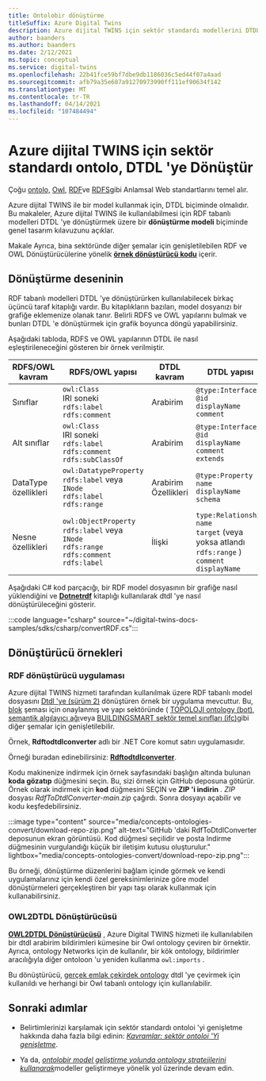 ```yaml
---
title: Ontolobir dönüştürme
titleSuffix: Azure Digital Twins
description: Azure dijital TWINS için sektör standardı modellerini DTDL 'ye dönüştürme sürecini anlayın
author: baanders
ms.author: baanders
ms.date: 2/12/2021
ms.topic: conceptual
ms.service: digital-twins
ms.openlocfilehash: 22b41fce59bf7dbe9db1186036c5ed44f07a4aad
ms.sourcegitcommit: afb79a35e687a91270973990ff111ef90634f142
ms.translationtype: MT
ms.contentlocale: tr-TR
ms.lasthandoff: 04/14/2021
ms.locfileid: "107484494"
---
```

# <a name="convert-industry-standard-ontologies-to-dtdl-for-azure-digital-twins"></a>Azure dijital TWINS için sektör standardı ontolo, DTDL 'ye Dönüştür

Çoğu [ontolo,](concepts-ontologies.md) [Owl](https://www.w3.org/OWL/), [RDF](https://www.w3.org/2001/sw/wiki/RDF)ve [RDFS](https://www.w3.org/2001/sw/wiki/RDFS)gibi Anlamsal Web standartlarını temel alır. 

Azure dijital TWINS ile bir model kullanmak için, DTDL biçiminde olmalıdır. Bu makaleler, Azure dijital TWINS ile kullanılabilmesi için RDF tabanlı modelleri DTDL 'ye dönüştürmek üzere bir **dönüştürme modeli** biçiminde genel tasarım kılavuzunu açıklar. 

Makale Ayrıca, bina sektöründe diğer şemalar için genişletilebilen RDF ve OWL Dönüştürücülerine yönelik [**örnek dönüştürücü kodu**](#converter-samples) içerir.

## <a name="conversion-pattern"></a>Dönüştürme deseninin

RDF tabanlı modelleri DTDL 'ye dönüştürürken kullanılabilecek birkaç üçüncü taraf kitaplığı vardır. Bu kitaplıkların bazıları, model dosyanızı bir grafiğe eklemenize olanak tanır. Belirli RDFS ve OWL yapılarını bulmak ve bunları DTDL 'e dönüştürmek için grafik boyunca döngü yapabilirsiniz.   

Aşağıdaki tabloda, RDFS ve OWL yapılarının DTDL ile nasıl eşleştirileneceğini gösteren bir örnek verilmiştir. 

| RDFS/OWL kavram | RDFS/OWL yapısı | DTDL kavram | DTDL yapısı |
| --- | --- | --- | --- |
| Sınıflar | `owl:Class`<br>IRI soneki<br>``rdfs:label``<br>``rdfs:comment`` | Arabirim | `@type:Interface`<br>`@id`<br>`displayName`<br>`comment` 
| Alt sınıflar | `owl:Class`<br>IRI soneki<br>`rdfs:label`<br>`rdfs:comment`<br>`rdfs:subClassOf` | Arabirim | `@type:Interface`<br>`@id`<br>`displayName`<br>`comment`<br>`extends` 
| DataType özellikleri | `owl:DatatypeProperty`<br>`rdfs:label` veya `INode`<br>`rdfs:label`<br>`rdfs:range` | Arabirim Özellikleri | `@type:Property`<br>`name`<br>`displayName`<br>`schema` 
| Nesne özellikleri | `owl:ObjectProperty`<br>`rdfs:label` veya `INode`<br>`rdfs:range`<br>`rdfs:comment`<br>`rdfs:label` | İlişki | `type:Relationship`<br>`name`<br>`target` (veya yoksa atlandı `rdfs:range` )<br>`comment`<br>`displayName`<br>

Aşağıdaki C# kod parçacığı, bir RDF model dosyasının bir grafiğe nasıl yüklendiğini ve [**Dotnetrdf**](https://www.dotnetrdf.org/) kitaplığı kullanılarak dtdl 'ye nasıl dönüştürüleceğini gösterir. 

:::code language="csharp" source="~/digital-twins-docs-samples/sdks/csharp/convertRDF.cs":::

## <a name="converter-samples"></a>Dönüştürücü örnekleri

### <a name="rdf-converter-application"></a>RDF dönüştürücü uygulaması 

Azure dijital TWINS hizmeti tarafından kullanılmak üzere RDF tabanlı model dosyasını [Dtdl 'ye (sürüm 2)](https://github.com/Azure/opendigitaltwins-dtdl/blob/master/DTDL/v2/dtdlv2.md) dönüştüren örnek bir uygulama mevcuttur. Bu, [blok](https://brickschema.org/ontology/) şeması için onaylanmış ve yapı sektöründe ( [TOPOLOJI ontology (bot)](https://w3c-lbd-cg.github.io/bot/), [semantik algılayıcı ağı](https://www.w3.org/TR/vocab-ssn/)veya [BUILDINGSMART sektör temel sınıfları (ifc)](https://technical.buildingsmart.org/standards/ifc/ifc-schema-specifications/)gibi diğer şemalar için genişletilebilir.

Örnek, **Rdftodtdlconverter** adlı bir .NET Core komut satırı uygulamasıdır.

Örneği buradan edinebilirsiniz: [**Rdftodtdlconverter**](/samples/azure-samples/rdftodtdlconverter/digital-twins-model-conversion-samples/). 

Kodu makinenize indirmek için örnek sayfasındaki başlığın altında bulunan **koda gözatıp** düğmesini seçin. Bu, sizi örnek için GitHub deposuna götürür. Örnek olarak indirmek için **kod** düğmesini SEÇIN ve **ZIP 'i indirin** *. ZIP* dosyası *RdfToDtdlConverter-main.zip* çağırdı. Sonra dosyayı açabilir ve kodu keşfedebilirsiniz.

:::image type="content" source="media/concepts-ontologies-convert/download-repo-zip.png" alt-text="GitHub 'daki RdfToDtdlConverter deposunun ekran görüntüsü. Kod düğmesi seçilidir ve posta Indirme düğmesinin vurgulandığı küçük bir iletişim kutusu oluşturulur." lightbox="media/concepts-ontologies-convert/download-repo-zip.png":::

Bu örneği, dönüştürme düzenlerini bağlam içinde görmek ve kendi uygulamalarınız için kendi özel gereksinimlerinize göre model dönüştürmeleri gerçekleştiren bir yapı taşı olarak kullanmak için kullanabilirsiniz.

### <a name="owl2dtdl-converter"></a>OWL2DTDL Dönüştürücüsü 

[**OWL2DTDL Dönüştürücüsü**](https://github.com/Azure/opendigitaltwins-building-tools/tree/master/OWL2DTDL) , Azure Digital TWINS hizmeti ile kullanılabilen bir dtdl arabirim bildirimleri kümesine bir Owl ontology çeviren bir örnektir. Ayrıca, ontology Networks için de kullanılır, bir kök ontology, bildirimler aracılığıyla diğer ontoloon 'u yeniden kullanma `owl:imports` .

Bu dönüştürücü, [gerçek emlak çekirdek ontology](https://doc.realestatecore.io/3.1/full.html) dtdl 'ye çevirmek için kullanıldı ve herhangi bir Owl tabanlı ontology için kullanılabilir.

## <a name="next-steps"></a>Sonraki adımlar 

* Belirtimlerinizi karşılamak için sektör standardı ontoloi 'yi genişletme hakkında daha fazla bilgi edinin: [*Kavramlar: sektör ontoloi 'Yi genişletme*](concepts-ontologies-extend.md).

* Ya da, [*ontolobir model geliştirme yolunda ontology stratejilerini kullanarak*](concepts-ontologies.md#using-ontology-strategies-in-a-model-development-path)modeller geliştirmeye yönelik yol üzerinde devam edin.